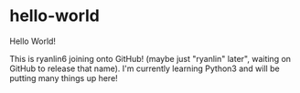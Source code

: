 # hello-world
Hello World!

This is ryanlin6 joining onto GitHub! (maybe just "ryanlin" later", waiting on GitHub to release that name).
I'm currently learning Python3 and will be putting many things up here!

